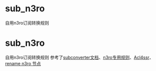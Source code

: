 # sub_n3ro
自用n3ro订阅转换规则
# sub_n3ro
自用n3ro订阅转换规则
参考了[subconverter文档](https://github.com/tindy2013/subconverter/blob/master/README-cn.md#%E9%85%8D%E7%BD%AE%E6%96%87%E4%BB%B6)、[n3ro专用规则](https://raw.githubusercontent.com/SNSLogty/pixiv-hosts-1/master/n3roclash.txt)、[Acl4ssr](https://github.com/ACL4SSR/ACL4SSR)、[rename n3ro 节点](https://github.com/shenwei101623/subconverter_ini/blob/master/n3ro.ini)
